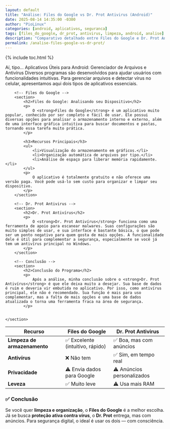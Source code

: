 ```yaml
---
layout: default
title: "Análise: Files do Google vs Dr. Prot Antivirus (Android)"
date: 2025-08-14 14:35:00 -0300
author: "PioLinux"
categories: [android, aplicativos, seguranca]
tags: [files_do_google, dr_prot, antivirus, limpeza, android, analise]
description: "Comparativo detalhado entre Files do Google e Dr. Prot Antivirus: recursos, segurança, limpeza de armazenamento e desempenho. Qual é o melhor para Android?"
permalink: /analise-files-google-vs-dr-prot/
---
```



{% include toc.html %}


<section class="post-content">
        <p>
            Aí, tipo... Aplicativos Úteis para Android: Gerenciador de Arquivos e Antivírus Diversos programas são desenvolvidos para ajudar usuários com funcionalidades intuitivas. Para gerenciar arquivos e detectar vírus no celular, apresentamos aqui dois tipos de aplicativos essenciais.
        </p>

        <!-- Files do Google -->
        <section>
            <h2>Files do Google: Analisando seu Dispositivo</h2>
            <p>
                O <strong>Files do Google</strong> é um aplicativo muito popular, conhecido por ser completo e fácil de usar. Ele possui diversas opções para analisar o armazenamento interno e externo, além de uma interface gráfica intuitiva para buscar documentos e pastas, tornando essa tarefa muito prática.
            </p>

            <h3>Recursos Principais</h3>
            <ul>
                <li>Visualização do armazenamento em gráficos.</li>
                <li>Organização automática de arquivos por tipo.</li>
                <li>Análise de espaço para liberar memória rapidamente.</li>
            </ul>
            <p>
                O aplicativo é totalmente gratuito e não oferece uma versão paga. Você pode usá-lo sem custo para organizar e limpar seu dispositivo.
            </p>
        </section>

        <!-- Dr. Prot Antivirus -->
        <section>
            <h2>Dr. Prot Antivírus</h2>
            <p>
                O <strong>Dr. Prot Antivírus</strong> funciona como uma ferramenta de apoio para escanear malwares. Suas configurações são muito simples de usar, e sua interface é bastante básica, o que pode ser um ponto negativo para quem gosta de mais opções. A funcionalidade dele é útil para complementar a segurança, especialmente se você já tem um antivírus principal no Windows.
            </p>
        </section>

        <!-- Conclusão -->
        <section>
            <h2>Conclusão do Programa</h2>
            <p>
                Após a análise, minha conclusão sobre o <strong>Dr. Prot Antivírus</strong> é que ele deixa muito a desejar. Sua base de dados é ruim e deveria vir embutida no aplicativo. Por isso, como antivírus principal, ele não é recomendado. Sua função é mais para uso complementar, mas a falta de mais opções e uma base de dados atualizada o torna uma ferramenta fraca na área de segurança.
            </p>
      

    </section>



<table>
  <thead>
    <tr>
      <th>Recurso</th>
      <th>Files do Google</th>
      <th>Dr. Prot Antivirus</th>
    </tr>
  </thead>
  <tbody>
    <tr>
      <td><strong>Limpeza de armazenamento</strong></td>
      <td>✅ Excelente (intuitivo, rápido)</td>
      <td>✅ Boa, mas com anúncios</td>
    </tr>
    <tr>
      <td><strong>Antivírus</strong></td>
      <td>❌ Não tem</td>
      <td>✅ Sim, em tempo real</td>
    </tr>
    <tr>
      <td><strong>Privacidade</strong></td>
      <td>⚠️ Envia dados para Google</td>
      <td>⚠️ Anúncios personalizados</td>
    </tr>
    <tr>
      <td><strong>Leveza</strong></td>
      <td>✅ Muito leve</td>
      <td>⚠️ Usa mais RAM</td>
    </tr>
  </tbody>
</table>


<h3>✅ Conclusão</h2>
<p>Se você quer <strong>limpeza e organização</strong>, o <strong>Files do Google</strong> é a melhor escolha. Já se busca <strong>proteção ativa contra vírus</strong>, o <strong>Dr. Prot</strong> entrega, mas com anúncios. Para segurança digital, o ideal é usar os dois — com consciência.</p>
